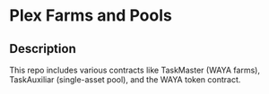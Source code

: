 # Plex Farms and Pools

## Description

This repo includes various contracts like TaskMaster (WAYA farms), TaskAuxiliar (single-asset pool), and the WAYA token contract.
